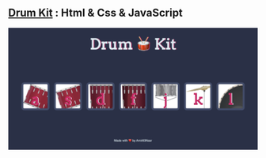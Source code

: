## [Drum Kit](https://amir83nasr.github.io/DrumKit) : Html & Css & JavaScript
![Preview](images/Preview.jpg)